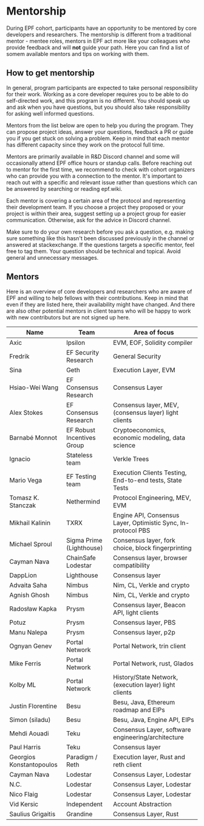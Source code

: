 # Mentorship

During EPF cohort, participants have an opportunity to be mentored by core developers and researchers. The mentorship is different from a traditional mentor - mentee roles, mentors in EPF act more like your colleagues who provide feedback and will **not** guide your path. Here you can find a list of somem available mentors and tips on working with them.

## How to get mentorship

In general, program participants are expected to take personal responsibility for their work. Working as a core developer requires you to be able to do self-directed work, and this program is no different. You should speak up and ask when you have questions, but you should also take responsibility for asking well informed questions.

Mentors from the list below are open to help you during the program. They can propose project ideas, answer your questions, feedback a PR or guide you if you get stuck on solving a problem. Keep in mind that each mentor has different capacity since they work on the protocol full time.

Mentors are primarily available in R&D Discord channel and some will occasionally attend EPF office hours or standup calls. Before reaching out to mentor for the first time, we recommend to check with cohort organizers who can provide you with a connection to the mentor. It's important to reach out with a specific and relevant issue rather than questions which can be answered by searching or reading epf.wiki. 

Each mentor is covering a certain area of the protocol and representing their development team. If you choose a project they proposed or your project is within their area, suggest setting up a project group for easier communication. Otherwise, ask for the advice in Discord channel.

Make sure to do your own research before you ask a question, e.g. making sure something like this hasn't been discussed previously in the channel or answered at stackexchange. If the questions targets a specific mentor, feel free to tag them. Your question should be technical and topical. Avoid general and unnecessary messages.

## Mentors

Here is an overview of core developers and researchers who are aware of EPF and willing to help fellows with their contributions. Keep in mind that even if they are listed here, their availability might have changed. And there are also other potential mentors in client teams who will be happy to work with new contributors but are not signed up here. 

| Name                     | Team                       | Area of focus                                                 |
| ------------------------ | -------------------------- | ------------------------------------------------------------- |
| Axic                     | Ipsilon                    | EVM, EOF, Solidity compiler                                   |
| Fredrik                  | EF Security Research       | General Security                                              |
| Sina                     | Geth                       | Execution Layer, EVM                                          |
| Hsiao-Wei Wang           | EF Consensus Research      | Consensus Layer                                               |
| Alex Stokes              | EF Consensus Research      | Consensus layer, MEV, (consensus layer) light clients         |
| Barnabé Monnot           | EF Robust Incentives Group | Cryptoeconomics, economic modeling, data science              |
| Ignacio                  | Stateless team             | Verkle Trees                                                  |
| Mario Vega               | EF Testing team            | Execution Clients Testing, End-to-end tests, State Tests      |
| Tomasz K. Stanczak       | Nethermind                 | Protocol Engineering, MEV, EVM                                |
| Mikhail Kalinin          | TXRX                       | Engine API, Consensus Layer, Optimistic Sync, In-protocol PBS |
| Michael Sproul           | Sigma Prime (Lighthouse)   | Consensus layer, fork choice, block fingerprinting            |
| Cayman Nava              | ChainSafe Lodestar         | Consensus layer, browser compatibility                        |
| DappLion                 | Lighthouse                 | Consensus layer                                               |
| Advaita Saha             | Nimbus                     | Nim, CL, Verkle and crypto                                    |
| Agnish Ghosh             | Nimbus                     | Nim, CL, Verkle and crypto                                    |
| Radosław Kapka           | Prysm                      | Consensus layer, Beacon API, light clients                    |
| Potuz                    | Prysm                      | Consensus layer, PBS                                          |
| Manu Nalepa              | Prysm                      | Consensus layer, p2p                                          |
| Ognyan Genev             | Portal Network             | Portal Network, trin client                                   |
| Mike Ferris              | Portal Network             | Portal Network, rust, Glados                                  |
| Kolby ML                 | Portal Network             | History/State Network, (execution layer) light clients        |
| Justin Florentine        | Besu                       | Besu, Java,  Ethereum roadmap and EIPs                        |
| Simon (siladu)           | Besu                       | Besu, Java, Engine API, EIPs                                  |
| Mehdi Aouadi             | Teku                       | Consensus Layer, software engineering/architecture            |
| Paul Harris              | Teku                       | Consensus layer                                               |
| Georgios Konstantopoulos | Paradigm / Reth            | Execution layer, Rust and reth client                         |
| Cayman Nava              | Lodestar                   | Consensus Layer, Lodestar                                     |
| N.C.                     | Lodestar                   | Consensus Layer, Lodestar                                     |
| Nico Flaig               | Lodestar                   | Consensus Layer, Lodestar                                     |
| Vid Kersic               | Independent                | Account Abstraction                                           |
| Saulius Grigaitis        | Grandine                   | Consensus Layer, Rust                                         |
